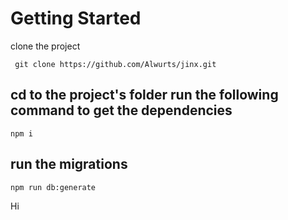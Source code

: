 # Getting Started

clone the project

```
 git clone https://github.com/Alwurts/jinx.git
```

## cd to the project's folder run the following command to get the dependencies

```
npm i
```

## run the migrations

```
npm run db:generate
```

Hi